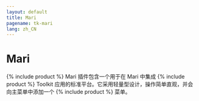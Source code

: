 ```yaml
---
layout: default
title: Mari
pagename: tk-mari
lang: zh_CN
---
```


# Mari

{% include product %} Mari 插件包含一个用于在 Mari 中集成 {% include product %} Toolkit 应用的标准平台。它采用轻量型设计，操作简单直观，并会向主菜单中添加一个 {% include product %} 菜单。
